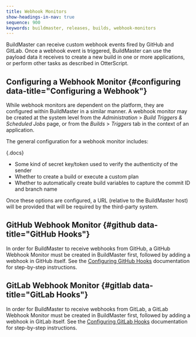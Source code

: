```yaml
---
title: Webhook Monitors
show-headings-in-nav: true
sequence: 900
keywords: buildmaster, releases, builds, webhook-monitors
---
```


BuildMaster can receive custom webhook events fired by GitHub and GitLab. Once a webhook event is triggered, BuildMaster can use the payload data it receives to create a new build in one or more applications, or perform other tasks as described in OtterScript.

## Configuring a Webhook Monitor {#configuring data-title="Configuring a Webhook"}

While webhook monitors are dependent on the platform, they are configured within BuildMaster in a similar manner. A webhook monitor may be created at the system level from the *Administration* > *Build Triggers & Scheduled Jobs* page, or from the *Builds* > *Triggers* tab in the context of an application.

The general configuration for a webhook monitor includes:

{.docs}
 - Some kind of secret key/token used to verify the authenticity of the sender
 - Whether to create a build or execute a custom plan
 - Whether to automatically create build variables to capture the commit ID and branch name

Once these options are configured, a URL (relative to the BuildMaster host) will be provided that will be required by the third-party system.

## GitHub Webhook Monitor {#github data-title="GitHub Hooks"}

In order for BuildMaster to receive webhooks from GitHub, a GitHub Webhook Monitor must be created in BuildMaster first, followed by adding a webhook in GitHub itself. See the [Configuring GitHub Hooks](https://github.com/Inedo/inedox-git/wiki/configuring-github-hooks) documentation for step-by-step instructions.

## GitLab Webhook Monitor {#gitlab data-title="GitLab Hooks"}

In order for BuildMaster to receive webhooks from GitLab, a GitLab Webhook Monitor must be created in BuildMaster first, followed by adding a webhook in GitLab itself. See the [Configuring GitLab Hooks](https://github.com/Inedo/inedox-git/wiki/configuring-gitlab-hooks) documentation for step-by-step instructions.

